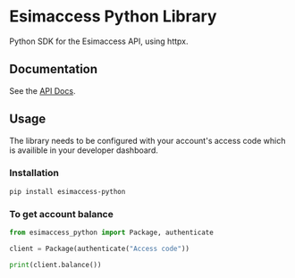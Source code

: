 # Esimaccess Python Library

Python SDK for the Esimaccess API, using httpx.

## Documentation

See the [API Docs](https://docs.esimaccess.com/).

## Usage

The library needs to be configured with your account's access code which is availible in your developer dashboard.

### Installation

```
pip install esimaccess-python
```

### To get account balance
```python
from esimaccess_python import Package, authenticate

client = Package(authenticate("Access code"))

print(client.balance())
```

